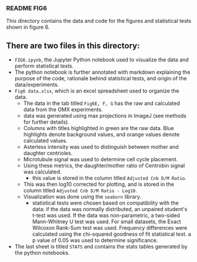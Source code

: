 ### README FIG6
This directory contains the data and code for the figures and statistical tests shown in figure 6.

## There are two files in this directory:
- `FIG6.ipynb`, the Jupyter Python notebook used to visualize the data and perform statistical tests.
- The python notebook is further annotated with markdown explaining the purpose of the code, rationale behind statistical tests, and origin of the data/experiments.
- `Fig6 data.xlsx`, which is an excel spreadsheet used to organize the data. 
	- The data in the tab titled `Fig6E, F, G` has the raw and calculated data from the OMX experiments. 
	- data was generated using max projections in ImageJ (see methods for further details).
	- Columns with titles highlighted in green are the raw data. Blue highlights denote background values, and orange values denote calculated values. 
	- Asterless intensity was used to distinguish between mother and daughter centrioles. 
	- Microtubule signal was used to determine cell cycle placement. 
	- Using these metrics, the daughter/mother ratio of Centrobin signal was calculated. 
		- this value is stored in the column titled `Adjusted Cnb D/M Ratio`.
	- This was then log10 corrected for plotting, and is stored in the column titled `Adjusted Cnb D/M Ratio - Log10`.
	- Visualization was done using the `seaborn` library. 
		- statistical tests were chosen based on compatibility with the data: if the data was normally distributed, an unpaired student's t-test was used. If the data was non-parametric, a two-sided Mann-Whitney U test was used. For small datasets, the Exact Wilcoxon Rank-Sum test was used. Frequency differences were calculated using the chi-squared goodness of fit statistical test. a p value of 0.05 was used to determine significance.  
- The last sheet is titled `STATS` and contains the stats tables generated by the python notebooks.
 

